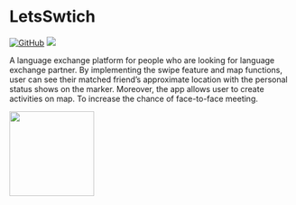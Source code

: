 # LetsSwtich

[![GitHub](https://img.shields.io/packagist/l/doctrine/orm)](https://github.com/peter3579e/LetsSwtich/blob/main/LICENSE)  <img
src="https://img.shields.io/badge/platform-Android-brightgreen"/>

A language exchange platform for people who are looking for language exchange partner. By implementing the swipe feature and map functions,
user can see their matched friend’s approximate location with the personal status shows on the marker. Moreover, the app allows user to create
activities on map. To increase the chance of face-to-face meeting.


[<img
src ="https://i.imgur.com/6Rsv9wB.png"  width="150" />](https://play.google.com/store/apps/details?id=com.peter.letsswtich)

